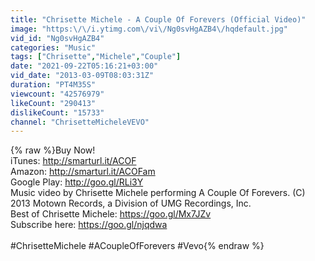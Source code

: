 ```yaml
---
title: "Chrisette Michele - A Couple Of Forevers (Official Video)"
image: "https:\/\/i.ytimg.com\/vi\/Ng0svHgAZB4\/hqdefault.jpg"
vid_id: "Ng0svHgAZB4"
categories: "Music"
tags: ["Chrisette","Michele","Couple"]
date: "2021-09-22T05:16:21+03:00"
vid_date: "2013-03-09T08:03:31Z"
duration: "PT4M35S"
viewcount: "42576979"
likeCount: "290413"
dislikeCount: "15733"
channel: "ChrisetteMicheleVEVO"
---
```

{% raw %}Buy Now!<br />iTunes: <a rel="nofollow" target="blank" href="http://smarturl.it/ACOF">http://smarturl.it/ACOF</a><br />Amazon: <a rel="nofollow" target="blank" href="http://smarturl.it/ACOFam">http://smarturl.it/ACOFam</a><br />Google Play: <a rel="nofollow" target="blank" href="http://goo.gl/RLi3Y">http://goo.gl/RLi3Y</a><br />Music video by Chrisette Michele performing A Couple Of Forevers. (C) 2013 Motown Records, a Division of UMG Recordings, Inc.<br />Best of Chrisette Michele: <a rel="nofollow" target="blank" href="https://goo.gl/Mx7JZv">https://goo.gl/Mx7JZv</a><br />Subscribe here: <a rel="nofollow" target="blank" href="https://goo.gl/njqdwa">https://goo.gl/njqdwa</a><br /><br />#ChrisetteMichele #ACoupleOfForevers #Vevo{% endraw %}
